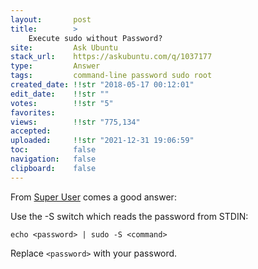 ```yaml
---
layout:       post
title:        >
    Execute sudo without Password?
site:         Ask Ubuntu
stack_url:    https://askubuntu.com/q/1037177
type:         Answer
tags:         command-line password sudo root
created_date: !!str "2018-05-17 00:12:01"
edit_date:    !!str ""
votes:        !!str "5"
favorites:    
views:        !!str "775,134"
accepted:     
uploaded:     !!str "2021-12-31 19:06:59"
toc:          false
navigation:   false
clipboard:    false
---
```


From [Super User][1] comes a good answer:

Use the -S switch which reads the password from STDIN:

``` 
echo <password> | sudo -S <command>

```

Replace `<password>` with your password.



  [1]: https://superuser.com/a/67766/662962
